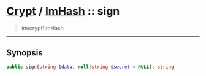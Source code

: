 # [Crypt](crypt.md) / [ImHash](crypt-ImHash.md) :: sign
 > im\crypt\ImHash
____

## Synopsis
```php
public sign(string $data, null|string $secret = NULL): string
```

